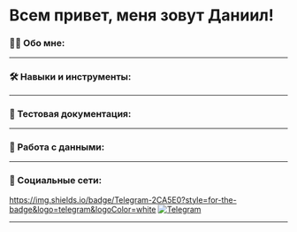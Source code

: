 # Всем привет, меня зовут Даниил!

### 👨‍💻 Обо мне:


---
### 🛠️ Навыки и инструменты:
---


### 📁 Тестовая документация:
---

### 💾 Работа с данными:
---

### 🤝 Социальные сети:

https://img.shields.io/badge/Telegram-2CA5E0?style=for-the-badge&logo=telegram&logoColor=white
[![Telegram](https://img.shields.io/badge/-Telegram-090909?style=for-the-badge&logo=telegram&logoColor=27A0D9)](https://t.me/support322)

---
